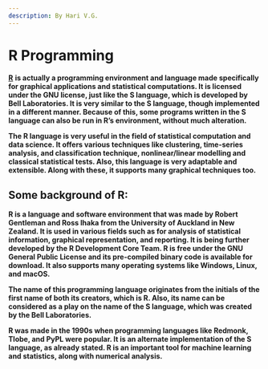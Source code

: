 ```yaml
---
description: By Hari V.G.
---
```


# R Programming

[**R**](https://www.r-project.org/) **is actually a programming environment and language made specifically for graphical applications and statistical computations. It is licensed under the GNU license, just like the S language, which is developed by Bell Laboratories. It is very similar to the S language, though implemented in a different manner. Because of this, some programs written in the S language can also be run in R’s environment, without much alteration.**

**The R language is very useful in the field of statistical computation and data science. It offers various techniques like clustering, time-series analysis, and classification technique, nonlinear/linear modelling and classical statistical tests. Also, this language is very adaptable and extensible. Along with these, it supports many graphical techniques too.**

## **Some background of R:**

**R is a language and software environment that was made by Robert Gentleman and Ross Ihaka from the University of Auckland in New Zealand. It is used in various fields such as for analysis of statistical information,  graphical representation, and reporting. It is being further developed by the R Development Core Team. R is free under the GNU General Public License and its pre-compiled binary code is available for download. It also supports many operating systems like Windows, Linux, and macOS.**

**The name of this programming language originates from the initials of the first name of both its creators, which is R. Also, its name can be considered as a play on the name of the S language, which was created by the Bell Laboratories.**

**R was made in the 1990s when programming languages like Redmonk, Tlobe, and PyPL were popular. It is an alternate implementation of the S language, as already stated. R is an important tool for machine learning and statistics, along with numerical analysis.**

  


